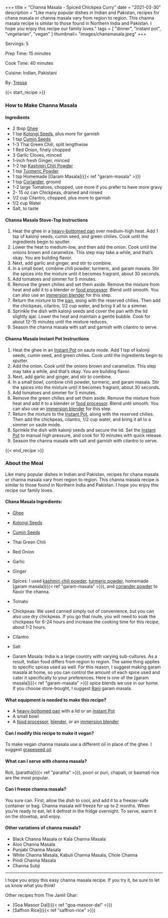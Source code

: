 +++
title = "Channa Masala - Spiced Chickpea Curry"
date = "2021-03-30"
description = "Like many popular dishes in Indian and Pakistan, recipes for chana masala or channa masala vary from region to region. This channa masala recipe is similar to those found in Northern India and Pakistan. I hope you enjoy this recipe our family loves."
tags = [
   "dinner",
   "instant pot",
   "vegetarian",
   "vegan"
]
thumbnail= "images/chanamasala.jpeg"
+++

Servings: 5 <!--more-->

Prep Time: 15 minutes

Cook Time: 40 minutes

Cuisine: Indian, Pakistani

By: [Tressa](https://www.jamilghar.com/about/)

{{< start_recipe >}}

### How to Make Channa Masala 

#### Ingredients  

* 2 tbsp [Ghee](https://amzn.to/2ZkJkrW) 
* 1 tsp [Kolongi Seeds](https://amzn.to/3jMZUuh), plus more for garnish
* 1 tsp [Cumin Seeds](https://amzn.to/3vBeR8i)
* 1-3 Thai Green Chili, split lengthwise 
* 1 Red Onion, finely chopped
* 3 Garlic Cloves, minced
* 1-inch fresh Ginger, minced 
* 1-2 tsp [Kashmiri Chili Powder](https://amzn.to/3jP2lMC)
* 1 tsp [Turmeric Powder](https://amzn.to/3vyvAZK)
* 1 tsp Homemade [Garam Masala]({{< ref "garam-masala" >}})
* 1 tsp [Coriander](https://amzn.to/3lwbJ92), ground 
* 1-2 large Tomatoes, chopped, use more if you prefer to have more gravy
* 2- 15 oz can Chickpeas, drained and rinsed 
* 1/2 cup Cilantro, chopped, plus more to garnish 
* 1/2 cup Water 
* Salt, to taste

#### Channa Masala Stove-Top Instructions 

1. Heat the ghee in a [heavy-bottomed pan](https://amzn.to/3F0cvEn) over medium-high heat. Add 1 tsp of kalonji seeds, cumin seed, and green chilies. Cook until the ingredients begin to sputter.
2. Lower the heat to medium-low, and then add the onion. Cook until the onions brown and caramelize. This step may take a while, and that’s okay. You are building flavor. 
3. Next, add garlic and ginger, and stir to combine.
4. In a small bowl, combine chili powder, turmeric, and garam masala. Stir the spices into the mixture until it becomes fragrant, about 30 seconds.
5. Add tomatoes and simmer for 5 minutes.
6. Remove the green chilies and set them aside. Remove the mixture from heat and add it to a blender or [food processor](https://amzn.to/3o68l64). Blend until smooth. You can also use an [immersion blender](https://amzn.to/3pcRrDQ) for this step.
7. Return the mixture to the [pan](https://amzn.to/3F0cvEn), along with the reserved chilies. Then add the chickpeas, cilantro, 1/2 cup water, and bring it all to a simmer.
8. Sprinkle the dish with kalonji seeds and cover the pan with the lid slightly ajar. Lower the heat and maintain a gentle bubble. Cook for about 12-15 minutes until the mixture reduces.
9. Season the channa masala with salt and garnish with cilantro to serve.
 

#### Channa Masala Instant Pot Instructions  

1. Heat the ghee in an [Instant Pot](https://amzn.to/3ttlual) on saute mode. Add 1 tsp of kalonji seeds, cumin seed, and green chilies. Cook until the ingredients begin to sputter.
2. Add the onion. Cook until the onions brown and caramelize. This step may take a while, and that’s okay. You are building flavor. 
3. Next, add garlic and ginger, and stir to combine.
4. In a small bowl, combine chili powder, turmeric, and garam masala. Stir the spices into the mixture until it becomes fragrant, about 30 seconds.
5. Add tomatoes and simmer for 5 minutes.
6. Remove the green chilies and set them aside. Remove the mixture from heat and add it to a blender or [food processor](https://amzn.to/3o68l64). Blend until smooth. You can also use an [immersion blender](https://amzn.to/3pcRrDQ) for this step.
7. Return the mixture to the [Instant Pot](https://amzn.to/3ttlual), along with the reserved chilies. Then add the chickpeas, cilantro, 1/2 cup water, and bring it all to a simmer on saute mode.
8. Sprinkle the dish with kalonji seeds and secure the lid. Set the [Instant Pot](https://amzn.to/3ttlual) to manual high pressure, and cook for 10 minutes with quick release. 
9. Season the channa masala with salt and garnish with cilantro to serve.
   
{{< end_recipe >}}

### About the Meal 

Like many popular dishes in Indian and Pakistan, recipes for chana masala or channa masala vary from region to region. This channa masala recipe is similar to those found in Northern India and Pakistan. I hope you enjoy this recipe our family loves.

#### Chana Masala Ingredients:

* [Ghee](https://amzn.to/2ZkJkrW) 

* [Kolongi Seeds](https://amzn.to/3jMZUuh)

* [Cumin Seeds](https://amzn.to/3vBeR8i)

* Thai Green Chili

* Red Onion

* Garlic 

* Ginger

* Spices: I used [kashmiri chili powder](https://amzn.to/3jP2lMC), [turmeric powder](https://amzn.to/3vyvAZK), homemade [garam masala]({{< ref "garam-masala" >}}), and [coriander powder](https://amzn.to/3lwbJ92) to flavor the channa. 

* Tomato

* Chickpeas: We used canned simply out of convenience, but you can also use dry chickpeas. If you go that route, you will need to soak the chickpeas for 6-24 hours and increase the cooking time for this recipe, about 1-2 hours.

* Cilantro

* Salt

* Garam Masala: India is a large country with varying sub-cultures. As a result, Indian food differs from region to region. The same thing applies to specific spices used as well. For this reason, I suggest making garam masala at home, so you can control the amount of each spice used and cater it specifically to your preferences. Here is one of the [garam masala]({{< ref "garam-masala" >}}) spice blends we use in our home. If you choose store-bought, I suggest [Rani](https://amzn.to/3m1KWBX) garam masala.

#### What equipment is needed to make this recipe?

* A [heavy-bottomed pan](https://amzn.to/3F0cvEn) with a lid or an [Instant Pot](https://amzn.to/3ttlual)
* A small bowl
* A [food processor](https://amzn.to/3o68l64), [blender](https://amzn.to/2SrI06u), or an [immersion blender](https://amzn.to/3pcRrDQ)

#### Can I modify this recipe to make it vegan?

To make vegan channa masala use a different oil in place of the ghee. I suggest [grapeseed oil](https://amzn.to/3cLwWYG).

#### What can I serve with channa masala? 

Roti, [paratha]({{< ref "paratha" >}}), poori or puri, chapati, or basmati rice are the most popular. 

#### Can I freeze channa masala? 

You sure can. First, allow the dish to cool, and add it to a freezer-safe container or bag. Channa masala will freeze for up to 2 months. When you’re ready to eat, let it defrost in the fridge overnight. To serve, warm it on the stovetop, and enjoy. 

#### Other variations of channa masala? 

* Black Channa Masala or Kala Channa Masala  
* Aloo Channa Masala 
* Punjabi Channa Masala 
* White Channa Masala, Kabuli Channa Masala, Chole Channa 
* Pindi Channa Masala  
* Channa Subji

---- 

I hope you enjoy this easy channa masala recipe. If you try it, be sure to let us know what you think!

Other recipes from The Jamil Ghar:

* [Goa Masoor Dal]({{< ref "goa-masoor-dal" >}})
* [Saffron Rice]({{< ref "saffron-rice" >}})
